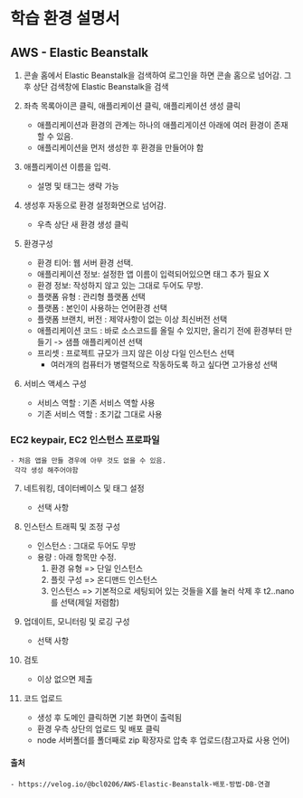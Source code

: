 # 학습 환경 설명서
## AWS - Elastic Beanstalk
1. 콘솔 홈에서 Elastic Beanstalk을 검색하여 로그인을 하면 콘솔 홈으로 넘어감. 그 후 상단 검색창에 Elastic Beanstalk을 검색

2. 좌측 목록아이콘 클릭, 애플리케이션 클릭, 애플리케이션 생성 클릭
    - 애플리케이션과 환경의 관계는 하나의 애플리게이션 아래에 여러 환경이 존재할 수 있음.
    - 애플리케이션을 먼저 생성한 후 환경을 만들어야 함

3. 애플리케이션 이름을 입력. 
    - 설명 및 태그는 생략 가능

4. 생성후 자동으로 환경 설정화면으로 넘어감.
    - 우측 상단 새 환경 생성 클릭

5. 환경구성
    - 환경 티어: 웹 서버 환경 선택.
    - 애플리케이션 정보: 설정한 앱 이름이 입력되어있으면 태그 추가 필요 X
    - 환경 정보: 작성하지 않고 있는 그대로 두어도 무방.
    - 플랫폼 유형 : 관리형 플랫폼 선택
    - 플랫폼 : 본인이 사용하는 언어환경 선택
    - 플랫폼 브랜치, 버전 : 제약사항이 없는 이상 최신버전 선택 
    - 애플리케이션 코드 : 바로 소스코드를 올릴 수 있지만, 올리기 전에 환경부터 만들기 -> 샘플 애플리케이션 선택
    - 프리셋 : 프로젝트 규모가 크지 않은 이상 다일 인스턴스 선택
        - 여러개의 컴퓨터가 병렬적으로 작동하도록 하고 싶다면 고가용성 선택

6. 서비스 액세스 구성
    - 서비스 역할 : 기존 서비스 역할 사용
    - 기존 서비스 역할 : 초기값 그대로 사용
### EC2 keypair, EC2 인스턴스 프로파일
    - 처음 앱을 만들 경우에 아무 것도 없을 수 있음.  
     각각 생성 해주어야함

7. 네트워킹, 데이터베이스 및 태그 설정 
    - 선택 사항

8. 인스턴스 트래픽 및 조정 구성
    - 인스턴스 : 그대로 두어도 무방
    - 용량 : 아래 항목만 수정.
        1. 환경 유형 => 단일 인스턴스
        2. 플릿 구성 => 온디맨드 인스턴스
        3. 인스턴스 => 기본적으로 세팅되어 있는 것들을 X를 눌러 삭제 후 t2..nano를 선택(제일 저렴함)

9. 업데이트, 모니터링 및 로깅 구성
    - 선택 사항

10. 검토
    - 이상 없으면 제출

11. 코드 업로드
    - 생성 후 도메인 클릭하면 기본 화면이 출력됨
    - 환경 우측 상단의 업로드 및 배포 클릭
    - node 서버폴더를 폴더째로 zip 확장자로 압축 후 업로드(참고자료 사용 언어)

#### 출처
    - https://velog.io/@bcl0206/AWS-Elastic-Beanstalk-배포-방법-DB-연결
